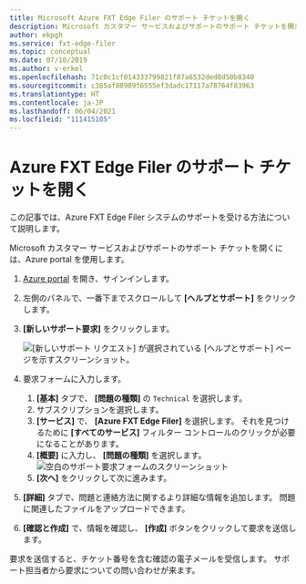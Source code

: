 ```yaml
---
title: Microsoft Azure FXT Edge Filer のサポート チケットを開く
description: Microsoft カスタマー サービスおよびサポートのサポート チケットを開き、Azure FXT Edge Filer システムに関するサポートを要請します。
author: ekpgh
ms.service: fxt-edge-filer
ms.topic: conceptual
ms.date: 07/10/2019
ms.author: v-erkel
ms.openlocfilehash: 71c0c1cf014333799821f87a6532ded8d50b8340
ms.sourcegitcommit: c385af80989f6555ef3dadc17117a78764f83963
ms.translationtype: HT
ms.contentlocale: ja-JP
ms.lasthandoff: 06/04/2021
ms.locfileid: "111415105"
---
```

# <a name="open-a-support-ticket-for-the-azure-fxt-edge-filer"></a>Azure FXT Edge Filer のサポート チケットを開く

この記事では、Azure FXT Edge Filer システムのサポートを受ける方法について説明します。

Microsoft カスタマー サービスおよびサポートのサポート チケットを開くには、Azure portal を使用します。

1. [Azure portal](https://portal.azure.com/) を開き、サインインします。
1. 左側のパネルで、一番下までスクロールして **[ヘルプとサポート]** をクリックします。
1. **[新しいサポート要求]** をクリックします。

   ![[新しいサポート リクエスト] が選択されている [ヘルプとサポート] ページを示すスクリーンショット。](media/fxt-support-blank.png)

1. 要求フォームに入力します。  
    1. **[基本]** タブで、 **[問題の種類]** の ``Technical`` を選択します。
    1. サブスクリプションを選択します。
    1. **[サービス]** で、 **[Azure FXT Edge Filer]** を選択します。 それを見つけるために **[すべてのサービス]** フィルター コントロールのクリックが必要になることがあります。
    1. **[概要]** に入力し、 **[問題の種類]** を選択します。
    ![空白のサポート要求フォームのスクリーンショット](media/fxt-support-populated.png)
    1. **[次へ]** をクリックして次に進みます。
1. **[詳細]** タブで、問題と連絡方法に関するより詳細な情報を追加します。 問題に関連したファイルをアップロードできます。
1. **[確認と作成]** で、情報を確認し、 **[作成]** ボタンをクリックして要求を送信します。

要求を送信すると、チケット番号を含む確認の電子メールを受信します。 サポート担当者から要求についての問い合わせが来ます。
